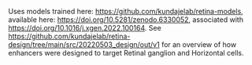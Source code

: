 Uses models trained here: https://github.com/kundajelab/retina-models, available here: https://doi.org/10.5281/zenodo.6330052, associated with https://doi.org/10.1016/j.xgen.2022.100164. See https://github.com/kundajelab/retina-design/tree/main/src/20220503_design/out/v1 for an overview of how enhancers were designed to target Retinal ganglion and Horizontal cells.
